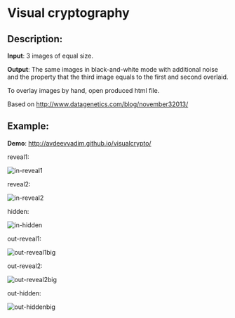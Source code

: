 Visual cryptography
==============

Description:
--------------

**Input**: 3 images of equal size.

**Output**: The same images in black-and-white mode with additional noise and the property that the third image equals to the first and second overlaid.

To overlay images by hand, open produced html file.

Based on http://www.datagenetics.com/blog/november32013/

Example:
--------------

**Demo**: http://avdeevvadim.github.io/visualcrypto/

reveal1:

![in-reveal1](https://cloud.githubusercontent.com/assets/13047840/8358305/8f6d2a0c-1b70-11e5-897b-27a00f6d4035.png)

reveal2:

![in-reveal2](https://cloud.githubusercontent.com/assets/13047840/8358307/8f783492-1b70-11e5-8fc2-63f74fac7f84.png)

hidden:

![in-hidden](https://cloud.githubusercontent.com/assets/13047840/8358306/8f6f6506-1b70-11e5-9e23-04f5750104ed.png)

out-reveal1:

![out-reveal1big](https://cloud.githubusercontent.com/assets/13047840/8358310/8f8cea5e-1b70-11e5-9016-f283def25128.png)

out-reveal2:

![out-reveal2big](https://cloud.githubusercontent.com/assets/13047840/8358311/8f924c06-1b70-11e5-8ab9-bfc6eb87c00e.png)

out-hidden:

![out-hiddenbig](https://cloud.githubusercontent.com/assets/13047840/8358308/8f85f618-1b70-11e5-9f15-b907d823e9f6.png)

